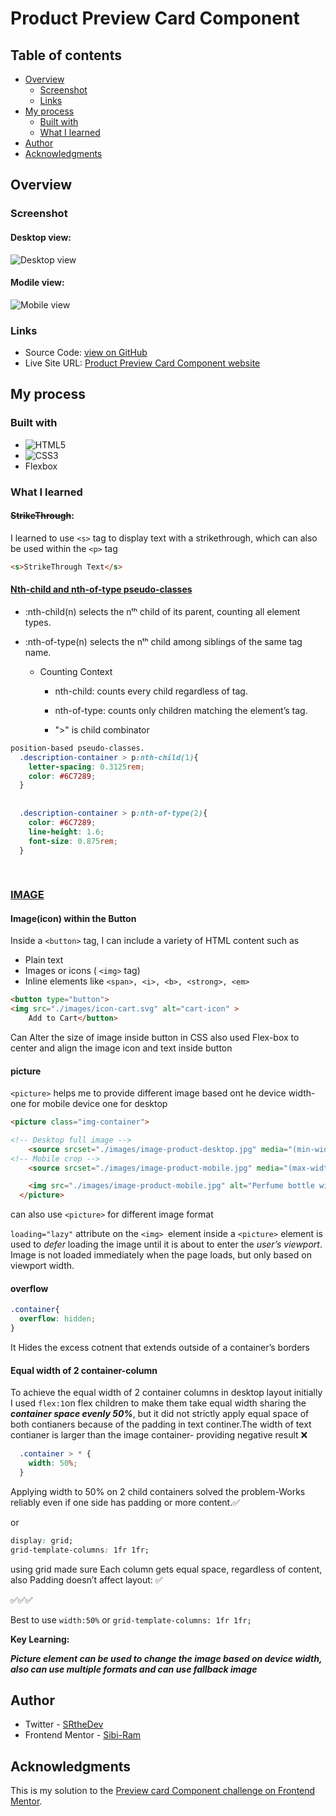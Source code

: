  # Product Preview Card Component

## Table of contents

- [Overview](#overview)
  - [Screenshot](#screenshot)
  - [Links](#links)
- [My process](#my-process)
  - [Built with](#built-with)
  - [What I learned](#what-i-learned)
- [Author](#author)
- [Acknowledgments](#acknowledgments)

## Overview

### Screenshot

#### Desktop view:
![Desktop view](./screenshots/desktop-view.jpg)

#### Modile view:
![Mobile view](./screenshots/mobile-view.jpg)

### Links

- Source Code: [view on GitHub](https://github.com/Sibi-Ram/product-preview-card-component)
- Live Site URL: [Product Preview Card Component website](https://sibi-ram.github.io/product-preview-card-component/)

## My process

### Built with


- ![HTML5](https://img.shields.io/badge/html5-%23E34F26.svg?style=for-the-badge&logo=html5&logoColor=white)
- ![CSS3](https://img.shields.io/badge/css3-%231572B6.svg?style=for-the-badge&logo=css3&logoColor=white)
- Flexbox

### What I learned

#### **<s>StrikeThrough</s>:**

I learned to use ```<s>``` tag to display text with a strikethrough, which can also be used within the ```<p>``` tag

```html
<s>StrikeThrough Text</s>
```
#### **<u>Nth-child and nth-of-type pseudo-classes</u>**

- :nth-child(n) selects the nᵗʰ child of its parent, counting all element types.
    
- :nth-of-type(n) selects the nᵗʰ child among siblings of the same tag name.

  - Counting Context

       - nth-child: counts every child regardless of tag.
      - nth-of-type: counts only children matching the element’s tag.

    - ">" is child combinator

```css
position-based pseudo-classes.
  .description-container > p:nth-child(1){
    letter-spacing: 0.3125rem;
    color: #6C7289;
  }
  
  
  .description-container > p:nth-of-type(2){
    color: #6C7289;
    line-height: 1.6;
    font-size: 0.875rem;
  }
  
  

```


### <u>IMAGE</u>
#### Image(icon) within the Button

  Inside a ```<button>``` tag, I can include a variety of HTML content such as

  - Plain text
  - Images or icons ( ```<img>``` tag)
  - Inline elements like ```<span>, <i>, <b>, <strong>, <em>```
       

  ```html
<button type="button">
 <img src="./images/icon-cart.svg" alt="cart-icon" >
      Add to Cart</button>
  ```

  Can Alter the size of image inside button in CSS also used Flex-box to center and align the image icon and text inside button


#### **picture**

```<picture>``` helps me to provide different image based ont he device width- one for mobile device one for desktop

```html
<picture class="img-container">

<!-- Desktop full image -->
    <source srcset="./images/image-product-desktop.jpg" media="(min-width: 37.5rem)">
<!-- Mobile crop -->
    <source srcset="./images/image-product-mobile.jpg" media="(max-width: 37.4rem)">

    <img src="./images/image-product-mobile.jpg" alt="Perfume bottle with elegant glass design" loading="lazy">
  </picture>
```
can also use ```<picture>``` for different image format

```loading="lazy"``` attribute on the ```<img> ```element inside a ```<picture>``` element is used to *defer* loading the image until it is about to enter the *user’s viewport*. Image is not loaded immediately when the page loads, but only based on viewport width.

#### **overflow**

```css
.container{
  overflow: hidden;
}
```
It Hides the excess cotnent that extends outside of a container’s borders

#### Equal width of 2 container-column

To achieve the equal width of 2 container columns in desktop layout initially I used ```flex:1```on flex children to make them take equal width sharing the ***container space evenly 50%***, but it did not strictly apply equal space of both contianers because of the padding in text continer.The width of text contianer is larger than the image container- providing negative result ❌


```css
  .container > * {
    width: 50%;
  }

```

Applying width to 50% on 2 child containers solved the problem-Works reliably even if one side has padding or more content.✅

or

```css
display: grid;
grid-template-columns: 1fr 1fr;
```

using grid made sure Each column gets equal space, regardless of content, also Padding doesn’t affect layout: ✅

✅✅✅

Best to use ```width:50%``` or ```grid-template-columns: 1fr 1fr;```



**Key Learning:**

___Picture element can be used to change the image based on device width, also can use multiple formats and can use fallback image___


## Author

- Twitter - [SRtheDev](https://www.twitter.com/SRtheDev)
- Frontend Mentor - [Sibi-Ram](https://www.frontendmentor.io/profile/Sibi-Ram)



## Acknowledgments

This is my solution to the [Preview card Component challenge on Frontend Mentor](https://www.frontendmentor.io/challenges/product-preview-card-component-GO7UmttRfa).

